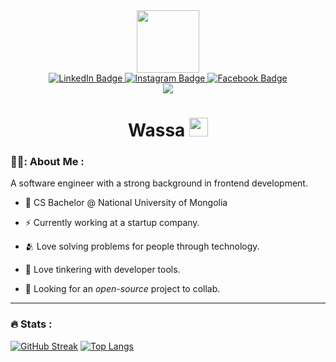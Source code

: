 <div id="header" align="center">
  <img src="https://media.giphy.com/media/ZVik7pBtu9dNS/giphy.gif" width="100"/>
  <div id="badges">
    <a href="https://www.linkedin.com/in/tsenguun-otgonbaatar-0b0094219">
      <img src="https://img.shields.io/badge/LinkedIn-blue?logo=linkedin&logoColor=white&style=for-the-badge" alt="LinkedIn Badge">
    </a>
    <a href="https://instagram.com/tseku_o">
      <img src="https://img.shields.io/badge/Instagram-red?logo=Instagram&logoColor=white&style=for-the-badge" alt="Instagram Badge">
    </a>
    <a href="https://facebook.com/tsenguun.otgonbaatar">
      <img src="https://img.shields.io/badge/Facebook-blue?logo=Facebook&logoColor=white&style=for-the-badge" alt="Facebook Badge">
    </a>
  </div>
  <img src="https://komarev.com/ghpvc/?username=Tseku210">
  <h1>
    Wassa
    <img src="https://media.giphy.com/media/hvRJCLFzcasrR4ia7z/giphy.gif" width="30px">
  </h1>
</div>

### 👨‍💻: About Me :
A software engineer with a strong background in frontend development.
- :telescope: CS Bachelor @ National University of Mongolia

- :zap: Currently working at a startup company.

- :people_hugging: Love solving problems for people through technology.

- :wrench: Love tinkering with developer tools.

- :seedling: Looking for an *open-source* project to collab.
---

### :fire: Stats :
[![GitHub Streak](http://github-readme-streak-stats.herokuapp.com?user=Tseku210&theme=dark)](https://git.io/streak-stats)  [![Top Langs](https://github-readme-stats.vercel.app/api/top-langs/?username=Tseku210&layout=compact&theme=vision-friendly-dark)](https://github.com/anuraghazra/github-readme-stats)
